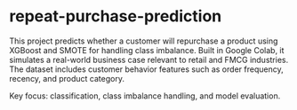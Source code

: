 # repeat-purchase-prediction
This project predicts whether a customer will repurchase a product using XGBoost and SMOTE for handling class imbalance. Built in Google Colab, it simulates a real-world business case relevant to retail and FMCG industries. The dataset includes customer behavior features such as order frequency, recency, and product category.

Key focus: classification, class imbalance handling, and model evaluation.
